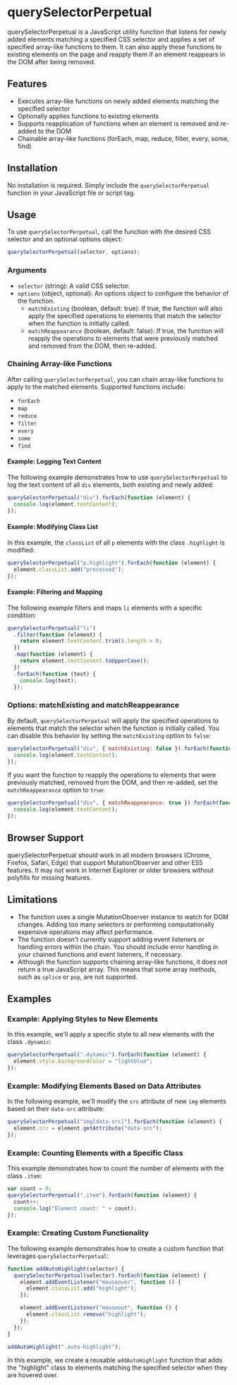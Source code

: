 # querySelectorPerpetual

querySelectorPerpetual is a JavaScript utility function that listens for newly added elements matching a specified CSS selector and applies a set of specified array-like functions to them. It can also apply these functions to existing elements on the page and reapply them if an element reappears in the DOM after being removed.

## Features

- Executes array-like functions on newly added elements matching the specified selector
- Optionally applies functions to existing elements
- Supports reapplication of functions when an element is removed and re-added to the DOM
- Chainable array-like functions (forEach, map, reduce, filter, every, some, find)

## Installation

No installation is required. Simply include the `querySelectorPerpetual` function in your JavaScript file or script tag.

## Usage

To use `querySelectorPerpetual`, call the function with the desired CSS selector and an optional options object:

```javascript
querySelectorPerpetual(selector, options);
```

### Arguments

- `selector` (string): A valid CSS selector.
- `options` (object, optional): An options object to configure the behavior of the function.
  - `matchExisting` (boolean, default: true): If true, the function will also apply the specified operations to elements that match the selector when the function is initially called.
  - `matchReappearance` (boolean, default: false): If true, the function will reapply the operations to elements that were previously matched and removed from the DOM, then re-added.

### Chaining Array-like Functions

After calling `querySelectorPerpetual`, you can chain array-like functions to apply to the matched elements. Supported functions include:

- `forEach`
- `map`
- `reduce`
- `filter`
- `every`
- `some`
- `find`

#### Example: Logging Text Content

The following example demonstrates how to use `querySelectorPerpetual` to log the text content of all `div` elements, both existing and newly added:

```javascript
querySelectorPerpetual("div").forEach(function (element) {
  console.log(element.textContent);
});
```

#### Example: Modifying Class List

In this example, the `classList` of all `p` elements with the class `.highlight` is modified:

```javascript
querySelectorPerpetual("p.highlight").forEach(function (element) {
  element.classList.add("processed");
});
```

#### Example: Filtering and Mapping

The following example filters and maps `li` elements with a specific condition:

```javascript
querySelectorPerpetual("li")
  .filter(function (element) {
    return element.textContent.trim().length > 0;
  })
  .map(function (element) {
    return element.textContent.toUpperCase();
  })
  .forEach(function (text) {
    console.log(text);
  });
```

### Options: matchExisting and matchReappearance

By default, `querySelectorPerpetual` will apply the specified operations to elements that match the selector when the function is initially called. You can disable this behavior by setting the `matchExisting` option to `false`:

```javascript
querySelectorPerpetual("div", { matchExisting: false }).forEach(function (element) {
  console.log(element.textContent);
});
```

If you want the function to reapply the operations to elements that were previously matched, removed from the DOM, and then re-added, set the `matchReappearance` option to `true`:

```javascript
querySelectorPerpetual("div", { matchReappearance: true }).forEach(function (element) {
  console.log(element.textContent);
});
```

## Browser Support

querySelectorPerpetual should work in all modern browsers (Chrome, Firefox, Safari, Edge) that support MutationObserver and other ES5 features. It may not work in Internet Explorer or older browsers without polyfills for missing features.

## Limitations

- The function uses a single MutationObserver instance to watch for DOM changes. Adding too many selectors or performing computationally expensive operations may affect performance.
- The function doesn't currently support adding event listeners or handling errors within the chain. You should include error handling in your chained functions and event listeners, if necessary.
- Although the function supports chaining array-like functions, it does not return a true JavaScript array. This means that some array methods, such as `splice` or `pop`, are not supported.

## Examples

### Example: Applying Styles to New Elements

In this example, we'll apply a specific style to all new elements with the class `.dynamic`:

```javascript
querySelectorPerpetual(".dynamic").forEach(function (element) {
  element.style.backgroundColor = "lightblue";
});
```

### Example: Modifying Elements Based on Data Attributes

In the following example, we'll modify the `src` attribute of new `img` elements based on their `data-src` attribute:

```javascript
querySelectorPerpetual("img[data-src]").forEach(function (element) {
  element.src = element.getAttribute("data-src");
});
```

### Example: Counting Elements with a Specific Class

This example demonstrates how to count the number of elements with the class `.item`:

```javascript
var count = 0;
querySelectorPerpetual(".item").forEach(function (element) {
  count++;
  console.log("Element count: " + count);
});
```

### Example: Creating Custom Functionality

The following example demonstrates how to create a custom function that leverages `querySelectorPerpetual`:

```javascript
function addAutoHighlight(selector) {
  querySelectorPerpetual(selector).forEach(function (element) {
    element.addEventListener("mouseover", function () {
      element.classList.add("highlight");
    });

    element.addEventListener("mouseout", function () {
      element.classList.remove("highlight");
    });
  });
}

addAutoHighlight(".auto-highlight");
```

In this example, we create a reusable `addAutoHighlight` function that adds the "highlight" class to elements matching the specified selector when they are hovered over.